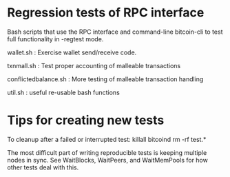 Regression tests of RPC interface
=================================

Bash scripts that use the RPC interface and command-line bitcoin-cli to test
full functionality in -regtest mode.

wallet.sh : Exercise wallet send/receive code.

txnmall.sh : Test proper accounting of malleable transactions

conflictedbalance.sh : More testing of malleable transaction handling

util.sh : useful re-usable bash functions


Tips for creating new tests
===========================

To cleanup after a failed or interrupted test:
  killall bitcoind
  rm -rf test.*

The most difficult part of writing reproducible tests is
keeping multiple nodes in sync. See WaitBlocks,
WaitPeers, and WaitMemPools for how other tests
deal with this.
